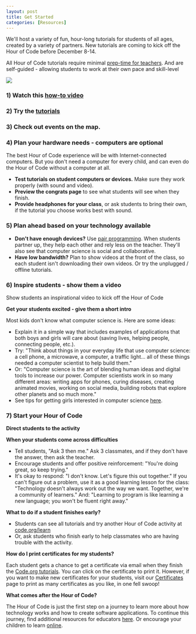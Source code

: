 ```yaml
---
layout: post
title: Get Started
categories: [Resources]
---
```

We'll host a variety of fun, hour-long tutorials for students of all ages, created by a variety of partners. New tutorials are coming to kick off the Hour of Code before December 8-14.

All Hour of Code tutorials require minimal [prep-time for teachers](/resources/educator-notes/). And are self-guided - allowing students to work at their own pace and skill-level

![][1]

### 1) Watch this [how-to video]()

### 2) Try the [tutorials](kids-code-hour/tutorials-list/)

### 3) Check out events on the map.

### 4) Plan your hardware needs - computers are optional

The best Hour of Code experience will be with Internet-connected computers. But you don't need a computer for every child, and can even do the Hour of Code without a computer at all.

* **Test tutorials on student computers or devices.** Make sure they work properly (with sound and video).
* **Preview the congrats page** to see what students will see when they finish.
* **Provide headphones for your class**, or ask students to bring their own, if the tutorial you choose works best with sound.

### 5) Plan ahead based on your technology available

* **Don't have enough devices?** Use [pair programming][3]. When students partner up, they help each other and rely less on the teacher. They'll also see that computer science is social and collaborative.
* **Have low bandwidth?** Plan to show videos at the front of the class, so each student isn't downloading their own videos. Or try the unplugged / offline tutorials.

### 6) Inspire students - show them a video

Show students an inspirational video to kick off the Hour of Code

**Get your students excited - give them a short intro**

Most kids don't know what computer science is. Here are some ideas:

* Explain it in a simple way that includes examples of applications that both boys and girls will care about (saving lives, helping people, connecting people, etc.).
* Try: "Think about things in your everyday life that use computer science: a cell phone, a microwave, a computer, a traffic light… all of these things needed a computer scientist to help build them."
* Or: "Computer science is the art of blending human ideas and digital tools to increase our power. Computer scientists work in so many different areas: writing apps for phones, curing diseases, creating animated movies, working on social media, building robots that explore other planets and so much more."
* See tips for getting girls interested in computer science [here][4].

### 7) Start your Hour of Code

**Direct students to the activity**

**When your students come across difficulties**

* Tell students, "Ask 3 then me." Ask 3 classmates, and if they don't have the answer, then ask the teacher.
* Encourage students and offer positive reinforcement: "You're doing great, so keep trying."
* It's okay to respond: "I don't know. Let's figure this out together." If you can't figure out a problem, use it as a good learning lesson for the class: "Technology doesn't always work out the way we want. Together, we're a community of learners." And: "Learning to program is like learning a new language; you won't be fluent right away."

**What to do if a student finishes early?**

* Students can see all tutorials and try another Hour of Code activity at [code.org/learn][5]
* Or, ask students who finish early to help classmates who are having trouble with the activity.

**How do I print certificates for my students?**

Each student gets a chance to get a certificate via email when they finish the [Code.org tutorials][6]. You can click on the certificate to print it. However, if you want to make new certificates for your students, visit our [Certificates][7] page to print as many certificates as you like, in one fell swoop!

**What comes after the Hour of Code?**

The Hour of Code is just the first step on a journey to learn more about how technology works and how to create software applications. To continue this journey, find additional resources for educators [here][8]. Or encourage your children to learn [online][9].

[1]: http://code.org/images/tutorials.png
[3]: http://www.ncwit.org/resources/pair-programming-box-power-collaborative-learning
[4]: http://code.org/girls
[5]: http://code.org/learn
[6]: http://studio.code.org
[7]: http://code.org/certificates
[8]: http://code.org/educate
[9]: http://code.org/learn/beyond
